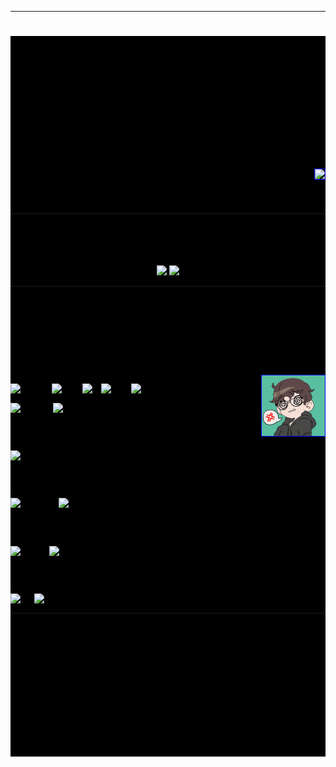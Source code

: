 __________________

<div style="background-color: black; color: black">

# Bem vindo(a) 😊<br><br> Meu nome é Ronald 👾 

<br>

## Sobre mim 😊

<div>
  <a href="https://www.linkedin.com/in/ronald-v-silva/">
    <img style="display: inline_block; color: blue" align="right" border="1" src="https://img.shields.io/badge/LinkedIn-0077B5?style=for-the-badge&logo=linkedin&logoColor=white">
  </a>

  #### 🌱 Estudante de Análise e Desenvolvimento de Sistemas

  #### 💭 Aspirante a desenvolvimento de jogos

</div>

------------------

## Stats 📊

<div align="center">
  <a href="https://github.com/Dl4nor?tab=overview&from=2023-12-01&to=2023-12-31"> 
    <img width="50%" src="https://github-readme-stats.vercel.app/api?username=Dl4nor&theme=transparent&bg_color=000&border_color=191970&show_icons=true&icon_color=00CED1&title_color=00CED1&text_color=FFF"/>
    <img width="38%" src="https://github-readme-stats-git-masterrstaa-rickstaa.vercel.app/api/top-langs/?username=Dl4nor&layout=compact&bg_color=000&border_color=191970&title_color=00CED1&text_color=FFF"/>
  </a>
</div>

-----------------

## Hard Skills 💻

### Linguagens de programação:

<div style="display: inline_block;color: blue"> <br>
  <img align="right" title="Ah, era só ponto e vírgula..." alt="Um desenho de perfil que representa a minha imagem, ficando muito confuso com um erro de código" width="20%" border="1" src="./eu-1.gif">
</div>

![Python](https://img.shields.io/badge/python-3670A0?style=for-the-badge&logo=python&logoColor=ffdd54)
![C++](https://img.shields.io/badge/C%2B%2B-00599C?style=for-the-badge&logo=c%2B%2B&logoColor=white)
![C](https://img.shields.io/badge/C-00599C?style=for-the-badge&logo=c&logoColor=white)
![Dart](https://img.shields.io/badge/Dart-0175C2?style=for-the-badge&logo=dart&logoColor=white)
![PL](https://img.shields.io/badge/PL%2FSQL-FFFFFF?style=for-the-badge&logo=oracle&logoColor=FF0000&labelColor=FFFFFF&color=FF0000)

![HTML5](https://img.shields.io/badge/HTML5-E34F26?style=for-the-badge&logo=html5&logoColor=white)
![Markdown](https://img.shields.io/badge/Markdown-000?style=for-the-badge&logo=markdown)


### Frameworks:

![Flutter](https://img.shields.io/badge/Flutter-%2302569B.svg?style=for-the-badge&logo=Flutter&logoColor=white)

### Database:
![Firebase](https://img.shields.io/badge/firebase-a08021?style=for-the-badge&logo=firebase&logoColor=ffcd34&borde)
![Postgres](https://img.shields.io/badge/postgres-%23316192.svg?style=for-the-badge&logo=postgresql&logoColor=white)

### Design:
![Canva](https://img.shields.io/badge/Canva-%2300C4CC.svg?style=for-the-badge&logo=Canva&logoColor=white)
![Figma](https://img.shields.io/badge/Figma-696969?style=for-the-badge&logo=figma&logoColor=figma)

### Ferramentas:
![Git](https://img.shields.io/badge/GIT-E44C30?style=for-the-badge&logo=git&logoColor=white)
![Vscode](https://img.shields.io/badge/Vscode-007ACC?style=for-the-badge&logo=visual-studio-code&logoColor=white)

-----------------

## Soft Skills 🤝

<h3>
  <ul>
    <li> 🫂 Empatia </li>
    <li> 🤝 Colaboração </li>
    <li> 🧠 Proatividade </li>
    <li> 🤗 Trabalho em equipe </li> 
    <li> 🎯 Foco </li>
    <li> 📚 Organização </li>
  </ul>
</h3>

__________________

</div>

